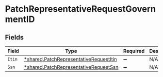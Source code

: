 # PatchRepresentativeRequestGovernmentID


## Fields

| Field                                                                                           | Type                                                                                            | Required                                                                                        | Description                                                                                     |
| ----------------------------------------------------------------------------------------------- | ----------------------------------------------------------------------------------------------- | ----------------------------------------------------------------------------------------------- | ----------------------------------------------------------------------------------------------- |
| `Itin`                                                                                          | [*shared.PatchRepresentativeRequestItin](../../models/shared/patchrepresentativerequestitin.md) | :heavy_minus_sign:                                                                              | N/A                                                                                             |
| `Ssn`                                                                                           | [*shared.PatchRepresentativeRequestSsn](../../models/shared/patchrepresentativerequestssn.md)   | :heavy_minus_sign:                                                                              | N/A                                                                                             |